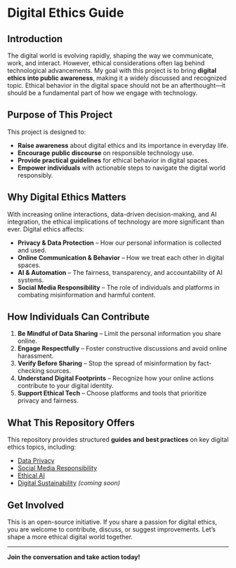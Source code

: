 # Digital Ethics Guide  

## Introduction  
The digital world is evolving rapidly, shaping the way we communicate, work, and interact. However, ethical considerations often lag behind technological advancements. My goal with this project is to bring **digital ethics into public awareness**, making it a widely discussed and recognized topic. Ethical behavior in the digital space should not be an afterthought—it should be a fundamental part of how we engage with technology.  

## Purpose of This Project  
This project is designed to:  
- **Raise awareness** about digital ethics and its importance in everyday life.  
- **Encourage public discourse** on responsible technology use.  
- **Provide practical guidelines** for ethical behavior in digital spaces.  
- **Empower individuals** with actionable steps to navigate the digital world responsibly.  

## Why Digital Ethics Matters  
With increasing online interactions, data-driven decision-making, and AI integration, the ethical implications of technology are more significant than ever. Digital ethics affects:  
- **Privacy & Data Protection** – How our personal information is collected and used.  
- **Online Communication & Behavior** – How we treat each other in digital spaces.  
- **AI & Automation** – The fairness, transparency, and accountability of AI systems.  
- **Social Media Responsibility** – The role of individuals and platforms in combating misinformation and harmful content.  

## How Individuals Can Contribute  
1. **Be Mindful of Data Sharing** – Limit the personal information you share online.  
2. **Engage Respectfully** – Foster constructive discussions and avoid online harassment.  
3. **Verify Before Sharing** – Stop the spread of misinformation by fact-checking sources.  
4. **Understand Digital Footprints** – Recognize how your online actions contribute to your digital identity.  
5. **Support Ethical Tech** – Choose platforms and tools that prioritize privacy and fairness.  

## What This Repository Offers  
This repository provides structured **guides and best practices** on key digital ethics topics, including:  
- [Data Privacy](guides/data_privacy.md)  
- [Social Media Responsibility](guides/social_media_responsibility.md)  
- [Ethical AI](guides/ethical_ai.md)  
- [Digital Sustainability](guides/digital_sustainability.md) _(coming soon)_  

## Get Involved  
This is an open-source initiative. If you share a passion for digital ethics, you are welcome to contribute, discuss, or suggest improvements. Let’s shape a more ethical digital world together.  

---  
**Join the conversation and take action today!**  

